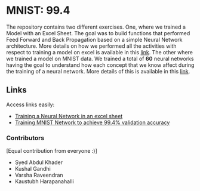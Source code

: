 # MNIST: 99.4

The repository contains two different exercises. One, where we trained a Model with an Excel Sheet. The goal was to build functions that performed Feed Forward and Back Propagation based on a simple Neural Network architecture. More details on how we performed all the activities with respect to training a model on excel is available in this [link](train_nn_excel/README.md). The other where we trained a model on MNIST data. We trained a total of **60** neural networks having the goal to understand how each concept that we know affect during the training of a neural network. More details of this is available in this [link](MNIST_99_4/README.md).

## Links

Access links easily:

- [Training a Neural Network in an excel sheet](train_nn_excel/)
- [Training MNIST Network to achieve 99.4% validation accuracy](MNIST_99_4/)

### Contributors

[Equal contribution from everyone :)]

- Syed Abdul Khader
- Kushal Gandhi
- Varsha Raveendran
- Kaustubh Harapanahalli
